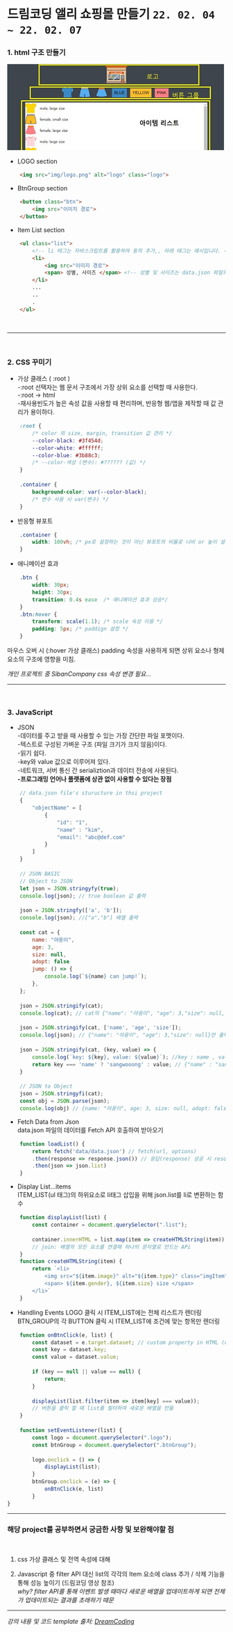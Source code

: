 # 드림코딩 앨리 쇼핑몰 만들기 `22. 02. 04  ~ 22. 02. 07`

### 1. html 구조 만들기
![structure](structure.jpg)  

- LOGO section
```html
    <img src="img/logo.png" alt="logo" class="logo">  
```
- BtnGroup section
```html
    <button class="btn">
        <img src="이미지 경로">
    </button>
```
- Item List section
```html
    <ul class="list">
        <!-- li 태그는 자바스크립트를 활용하여 동적 추가,, 아래 태그는 예시입니다. -->
        <li>
            <img src="이미지 경로">
            <span> 성별, 사이즈 </span> <!-- 성별 및 사이즈는 data.json 파일의 값에서 참조-->
        </li>
        ...
        ..
        .
    </ul>
```
<br>  

---  
<br>  

### 2. CSS 꾸미기
- 가상 클래스 ( :root )  
-:root 선택자는 웹 문서 구조에서 가장 상위 요소를 선택할 때 사용한다.  
-:root → html  
-재사용빈도가 높은 속성 값을 사용할 때 편리하며, 반응형 웹/앱을 제작할 때 값 관리가 용이하다. 
``` css 
    :root {
        /* color 외 size, margin, transition 값 관리 */
        --color-black: #3f454d;
        --color-white: #ffffff;
        --color-blue: #3b88c3;
        /* --color-색상 (변수): #?????? (값) */
    }

    .container {
        background-color: var(--color-black);
        /* 변수 사용 시 var(변수) */
    }

```
- 반응형 뷰포트
``` css
    .container {
        width: 100vh; /* px로 설정하는 것이 아닌 뷰포트의 비율로 너비 or 높이 설정*/
    }
```  
- 애니메이션 효과
``` css
    .btn {
        width: 30px;
        height: 30px;
        transition: 0.4s ease  /* 애니메이션 효과 상승*/
    }
    .btn:hover {
        transform: scale(1.1); /* scale 속성 이용 */
        padding: 5px; /* paddign 설정 */
    }
```
마우스 오버 시 (:hover 가상 클래스) padding 속성을 사용하게 되면 상위 요소나 형제 요소의 구조에 영향을 미침.  

_개인 프로젝트 중 SibanCompany css 속성 변경 필요..._
<br>  

---  
<br>  

### 3. JavaScript 
- JSON  
-데이터를 주고 받을 때 사용할 수 있는 가장 간단한 파일 포맷이다.  
-텍스트로 구성된 가벼운 구조 (파일 크기가 크지 않음)이다.  
-읽기 쉽다.  
-key와 value 값으로 이루어져 있다.  
-네트워크, 서버 통신 간 serializtion과 데이터 전송에 사용된다.  
__-프로그래밍 언어나 플랫폼에 상관 없이 사용할 수 있다는 장점__  
``` javascript
    // data.json file's sturucture in thsi project
    {
        "objectName" = [
            {
                "id": "1",
                "name" : "kim",
                "email": "abc@def.com"  
            }
        ]
    }

    // JSON BASIC
    // Object to JSON
    let json = JSON.stringyfy(true);
    console.log(json); // true boolean 값 출력

    json = JSON.stringfy(['a', 'b']);
    console.log(json); //["a","b"] 배열 출력

    const cat = {
        name: "야옹이",
        age: 3,
        size: null,
        adopt: false
        jump: () => {
            console.log(`${name} can jump!`);
        },
    };

    json = JSON.stringify(cat);
    console.log(cat); // cat의 {"name": "야옹이", "age": 3,"size": null, "adopt": false}값만 출력되고 함수는 출력되지 않음.

    json = JSON.stringify(cat, ['name', 'age', 'size']);
    console.log(json); // {"name": "야옹이", "age": 3,"size": null}만 출력

    json = JSON.stringify(cat, (key, value) => {
        console.log(`key: ${key}, value: ${value}`); //key : name , value : 야옹이 ....
        return key === 'name' ? 'sangwooong' : value; // {"name" : "sangwoong", ...}
    }

    // JSON to Object
    json = JSON.stringyfi(cat);
    const obj = JSON.parse(json);
    console.log(obj) // {name: "야옹이", age: 3, size: null, adopt: false} 출력
```

- Fetch Data from Json  
data.json 파일의 데이터를 Fetch API 호출하여 받아오기
``` javascript
    function loadList() {
        return fetch('data/data.json') // fetch(url, options)
        .then(response => response.json()) // 응답(response) 성공 시 resolve / 실패 시 reject
        .then(json => json.list)
    }
``` 
- Display List...items  
ITEM_LIST(ul 태그)의 하위요소로 li태그 삽입을 위해 json.list를 li로 변환하는 함수  
``` javascript
    function displayList(list) {
        const container = document.querySelector(".list");

        container.innerHTML = list.map(item => createHTMLString(item)).join("");
        // join: 배열의 모든 요소를 연결해 하나의 문자열로 만드는 APi
    }
    function createHTMLString(item) {
        return `<li>
            <img src="${item.image}" alt="${item.type}" class="imgItem">
            <span> ${item.gender}, ${item.size} size </span>
        </li>`
    }
```
- Handling Events
LOGO 클릭 시 ITEM_LIST에는 전체 리스트가 렌더링  
BTN_GROUP의 각 BUTTON 클릭 시 ITEM_LIST에 조건에 맞는 항목만 렌더링  
``` javascript
    function onBtnClick(e, list) {
        const dataset = e.target.dataset; // custom property in HTML (dataset 활용)
        const key = dataset.key;
        const value = dataset.value;

        if (key == null || value == null) {
            return;
        }

        displayList(list.filter(item => item[key] === value));
        // 버튼을 클릭 할 때 list를 필터하여 새로운 배열을 만듦
    }

    function setEventListener(list) {
        const logo = document.querySelector(".logo");
        const btnGroup = document.querySelector(".btnGroup");

        logo.onclick = () => {
            displayList(list);
        }
        btnGroup.onclick = (e) => {
            onBtnClick(e, list)
        }
}
```
---
### 해당 project를 공부하면서 궁금한 사항 및 보완해야할 점  
<br>  

1. css 가상 클래스 및 전역 속성에 대해  

2. Javascript 중 filter API 대신 list의 각각의 Item 요소에 class 추가 / 삭제 기능을 통해 성능 높이기  (드림코딩 영상 참조)  
_why? filter API를 통해 이벤트 발생 때마다 새로운 배열을 업데이트하게 되면 전체가 업데이트되는 결과를 초래하기 때문_  

---
_강의 내용 및 코드 template 출처: [DreamCoding](https://academy.dream-coding.com/_)_
